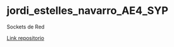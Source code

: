 # jordi_estelles_navarro_AE4_SYP

Sockets de Red


[Link repositorio](https://github.com/joestna/jordi_estelles_navarro_AE4_SYP.git)
